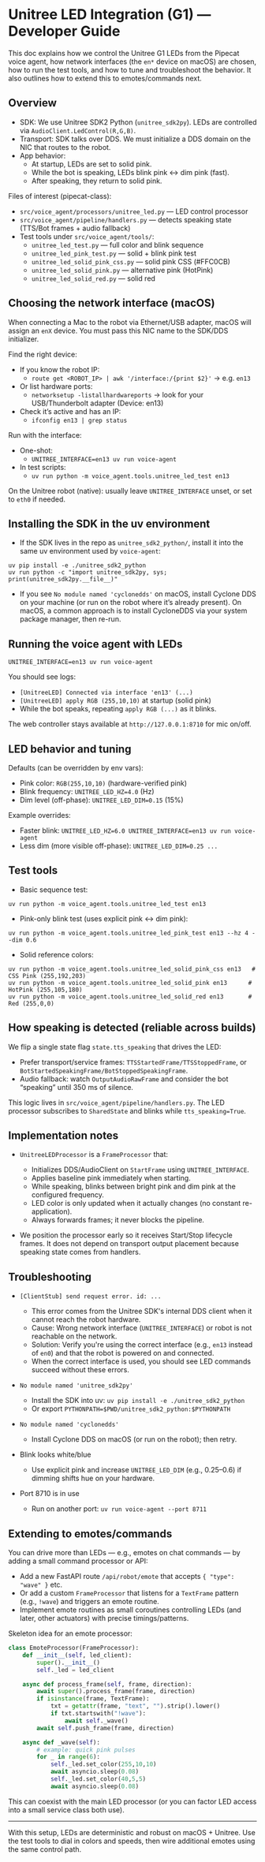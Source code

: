 # Unitree LED Integration (G1) — Developer Guide

This doc explains how we control the Unitree G1 LEDs from the Pipecat voice agent, how network interfaces (the `en*` device on macOS) are chosen, how to run the test tools, and how to tune and troubleshoot the behavior. It also outlines how to extend this to emotes/commands next.

## Overview

- SDK: We use Unitree SDK2 Python (`unitree_sdk2py`). LEDs are controlled via `AudioClient.LedControl(R,G,B)`.
- Transport: SDK talks over DDS. We must initialize a DDS domain on the NIC that routes to the robot.
- App behavior:
  - At startup, LEDs are set to solid pink.
  - While the bot is speaking, LEDs blink pink ↔ dim pink (fast).
  - After speaking, they return to solid pink.

Files of interest (pipecat-class):
- `src/voice_agent/processors/unitree_led.py` — LED control processor
- `src/voice_agent/pipeline/handlers.py` — detects speaking state (TTS/Bot frames + audio fallback)
- Test tools under `src/voice_agent/tools/`:
  - `unitree_led_test.py` — full color and blink sequence
  - `unitree_led_pink_test.py` — solid + blink pink test
  - `unitree_led_solid_pink_css.py` — solid pink CSS (#FFC0CB)
  - `unitree_led_solid_pink.py` — alternative pink (HotPink)
  - `unitree_led_solid_red.py` — solid red

## Choosing the network interface (macOS)

When connecting a Mac to the robot via Ethernet/USB adapter, macOS will assign an `enX` device. You must pass this NIC name to the SDK/DDS initializer.

Find the right device:

- If you know the robot IP:
  - `route get <ROBOT_IP> | awk '/interface:/{print $2}'` → e.g. `en13`
- Or list hardware ports:
  - `networksetup -listallhardwareports` → look for your USB/Thunderbolt adapter (Device: en13)
- Check it’s active and has an IP:
  - `ifconfig en13 | grep status`

Run with the interface:

- One-shot:
  - `UNITREE_INTERFACE=en13 uv run voice-agent`
- In test scripts:
  - `uv run python -m voice_agent.tools.unitree_led_test en13`

On the Unitree robot (native): usually leave `UNITREE_INTERFACE` unset, or set to `eth0` if needed.

## Installing the SDK in the uv environment

- If the SDK lives in the repo as `unitree_sdk2_python/`, install it into the same uv environment used by `voice-agent`:

```
uv pip install -e ./unitree_sdk2_python
uv run python -c "import unitree_sdk2py, sys; print(unitree_sdk2py.__file__)"
```

- If you see `No module named 'cyclonedds'` on macOS, install Cyclone DDS on your machine (or run on the robot where it’s already present). On macOS, a common approach is to install CycloneDDS via your system package manager, then re-run.

## Running the voice agent with LEDs

```
UNITREE_INTERFACE=en13 uv run voice-agent
```

You should see logs:
- `[UnitreeLED] Connected via interface 'en13' (...)`
- `[UnitreeLED] apply RGB (255,10,10)` at startup (solid pink)
- While the bot speaks, repeating `apply RGB (...)` as it blinks.

The web controller stays available at `http://127.0.0.1:8710` for mic on/off.

## LED behavior and tuning

Defaults (can be overridden by env vars):
- Pink color: `RGB(255,10,10)` (hardware-verified pink)
- Blink frequency: `UNITREE_LED_HZ=4.0` (Hz)
- Dim level (off-phase): `UNITREE_LED_DIM=0.15` (15%)

Example overrides:
- Faster blink: `UNITREE_LED_HZ=6.0 UNITREE_INTERFACE=en13 uv run voice-agent`
- Less dim (more visible off-phase): `UNITREE_LED_DIM=0.25 ...`

## Test tools

- Basic sequence test:
```
uv run python -m voice_agent.tools.unitree_led_test en13
```
- Pink-only blink test (uses explicit pink ↔ dim pink):
```
uv run python -m voice_agent.tools.unitree_led_pink_test en13 --hz 4 --dim 0.6
```
- Solid reference colors:
```
uv run python -m voice_agent.tools.unitree_led_solid_pink_css en13   # CSS Pink (255,192,203)
uv run python -m voice_agent.tools.unitree_led_solid_pink en13      # HotPink (255,105,180)
uv run python -m voice_agent.tools.unitree_led_solid_red en13       # Red (255,0,0)
```

## How speaking is detected (reliable across builds)

We flip a single state flag `state.tts_speaking` that drives the LED:
- Prefer transport/service frames: `TTSStartedFrame/TTSStoppedFrame`, or `BotStartedSpeakingFrame/BotStoppedSpeakingFrame`.
- Audio fallback: watch `OutputAudioRawFrame` and consider the bot “speaking” until 350 ms of silence.

This logic lives in `src/voice_agent/pipeline/handlers.py`. The LED processor subscribes to `SharedState` and blinks while `tts_speaking=True`.

## Implementation notes

- `UnitreeLEDProcessor` is a `FrameProcessor` that:
  - Initializes DDS/AudioClient on `StartFrame` using `UNITREE_INTERFACE`.
  - Applies baseline pink immediately when starting.
  - While speaking, blinks between bright pink and dim pink at the configured frequency.
  - LED color is only updated when it actually changes (no constant re-application).
  - Always forwards frames; it never blocks the pipeline.

- We position the processor early so it receives Start/Stop lifecycle frames. It does not depend on transport output placement because speaking state comes from handlers.

## Troubleshooting

- `[ClientStub] send request error. id: ...`
  - This error comes from the Unitree SDK's internal DDS client when it cannot reach the robot hardware.
  - Cause: Wrong network interface (`UNITREE_INTERFACE`) or robot is not reachable on the network.
  - Solution: Verify you're using the correct interface (e.g., `en13` instead of `en0`) and that the robot is powered on and connected.
  - When the correct interface is used, you should see LED commands succeed without these errors.

- `No module named 'unitree_sdk2py'`
  - Install the SDK into uv: `uv pip install -e ./unitree_sdk2_python`
  - Or export `PYTHONPATH=$PWD/unitree_sdk2_python:$PYTHONPATH`

- `No module named 'cyclonedds'`
  - Install Cyclone DDS on macOS (or run on the robot); then retry.

- Blink looks white/blue
  - Use explicit pink and increase `UNITREE_LED_DIM` (e.g., 0.25–0.6) if dimming shifts hue on your hardware.

- Port 8710 is in use
  - Run on another port: `uv run voice-agent --port 8711`

## Extending to emotes/commands

You can drive more than LEDs — e.g., emotes on chat commands — by adding a small command processor or API:

- Add a new FastAPI route `/api/robot/emote` that accepts `{ "type": "wave" }` etc.
- Or add a custom `FrameProcessor` that listens for a `TextFrame` pattern (e.g., `!wave`) and triggers an emote routine.
- Implement emote routines as small coroutines controlling LEDs (and later, other actuators) with precise timings/patterns.

Skeleton idea for an emote processor:

```python
class EmoteProcessor(FrameProcessor):
    def __init__(self, led_client):
        super().__init__()
        self._led = led_client

    async def process_frame(self, frame, direction):
        await super().process_frame(frame, direction)
        if isinstance(frame, TextFrame):
            txt = getattr(frame, "text", "").strip().lower()
            if txt.startswith("!wave"):
                await self._wave()
        await self.push_frame(frame, direction)

    async def _wave(self):
        # example: quick pink pulses
        for _ in range(6):
            self._led.set_color(255,10,10)
            await asyncio.sleep(0.08)
            self._led.set_color(40,5,5)
            await asyncio.sleep(0.08)
```

This can coexist with the main LED processor (or you can factor LED access into a small service class both use).

---

With this setup, LEDs are deterministic and robust on macOS + Unitree. Use the test tools to dial in colors and speeds, then wire additional emotes using the same control path.

